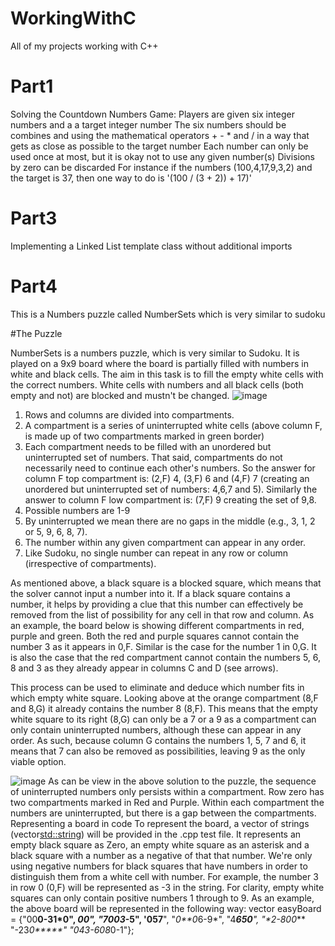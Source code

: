 # WorkingWithC
All of my projects working with C++

# Part1

Solving the Countdown Numbers Game:
  Players are given six integer numbers and a a target integer number
  The six numbers should be combines and using the mathematical operators + - * and / in a way that gets as close as possible to the target number
  Each number can only be used once at most, but it is okay not to use any given number(s)
  Divisions by zero can be discarded
  For instance if the numbers (100,4,17,9,3,2) and the target is 37, then one way to do is 
  '(100 / (3 + 2)) + 17)'

# Part3

Implementing a Linked List template class without additional imports

# Part4

This is a Numbers puzzle called NumberSets which is very similar to sudoku

#The Puzzle

NumberSets is a numbers puzzle, which is very similar to Sudoku. It is played on a 9x9 board where the board is partially filled with numbers in white and black cells. The aim in this task is to fill the empty white cells with the correct numbers. White cells with numbers and all black cells (both empty and not) are blocked and mustn't be changed.
![image](https://github.com/meapie/WorkingWithC/assets/73711651/6d18c4c4-5de1-4ffa-874b-e00b0bb1e28d)

1. Rows and columns are divided into compartments.
2. A compartment is a series of uninterrupted white cells (above column F, is made up of two compartments marked in green border)
3. Each compartment needs to be filled with an unordered but uninterrupted set of numbers. That said, compartments do not necessarily need to continue each other's numbers. So the answer for column F top compartment is: (2,F) 4, (3,F) 6 and (4,F) 7 (creating an unordered but uninterrupted set of numbers: 4,6,7 and 5). Similarly the answer to column F low compartment is: (7,F) 9 creating the set of 9,8.
4. Possible numbers are 1-9
5. By uninterrupted we mean there are no gaps in the middle (e.g., 3, 1, 2 or 5, 9, 6, 8, 7).
6. The number within any given compartment can appear in any order.
7. Like Sudoku, no single number can repeat in any row or column (irrespective of compartments).

As mentioned above, a black square is a blocked square, which means that the solver cannot input a number into it. If a black square contains a number, it helps by providing a clue that this number can effectively be removed from the list of possibility for any cell in that row and column.
As an example, the board below is showing different compartments in red, purple and green. Both the red and purple squares cannot contain the number 3 as it appears in 0,F. Similar is the case for the number 1 in 0,G. It is also the case that the red compartment cannot contain the numbers 5, 6, 8 and 3 as they already appear in columns C and D (see arrows).

This process can be used to eliminate and deduce which number fits in which empty white square. Looking above at the orange compartment (8,F and 8,G) it already contains the number 8 (8,F). This means that the empty white square to its right (8,G) can only be a 7 or a 9 as a compartment can only contain uninterrupted numbers, although these can appear in any order. As such, because column G contains the numbers 1, 5, 7 and 6, it means that 7 can also be removed as possibilities, leaving 9 as the only viable option.


![image](https://github.com/meapie/WorkingWithC/assets/73711651/458591a3-8810-42d9-8d50-5e9be501f3f7)
As can be view in the above solution to the puzzle, the sequence of uninterrupted numbers only persists within a compartment. Row zero has two compartments marked in Red and Purple. Within each compartment the numbers are uninterrupted, but there is a gap between the compartments.
Representing a board in code
To represent the board, a vector of strings (vector<std::string>) will be provided in the .cpp test file. It represents an empty black square as Zero, an empty white square as an asterisk and a black square with a number as a negative of that that number. We're only using negative numbers for black squares that have numbers in order to distinguish them from a white cell with number. For example, the number 3 in row 0 (0,F) will be represented as -3 in the string. For clarity, empty white squares can only contain positive numbers 1 through to
9.
As an example, the above board will be represented in the following way:
vector<string> easyBoard =
{"00**0-31*0",
******0**0",
"7*003*-5**",
'**05**7**",
"*0**0*6-9*",
"4***650**",
"*2-8**00***
"-23*0*****"
"043-608*0-1"};


